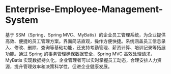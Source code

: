 # Enterprise-Employee-Management-System
基于 SSM（Spring、Spring MVC、MyBatis）的企业员工管理系统，为企业提供高效、便捷的员工管理方案。界面简洁直观，操作方便快捷。系统涵盖员工信息录入、修改、删除、查询等基础功能，还支持考勤管理、薪资计算、培训记录等拓展功能。通过 Spring 的事务管理确保数据安全，Spring MVC 高效处理请求，MyBatis 实现数据持久化。企业管理者可以实时掌握员工动态，合理安排人力资源，提升管理效率和决策科学性，促进企业健康发展。 
